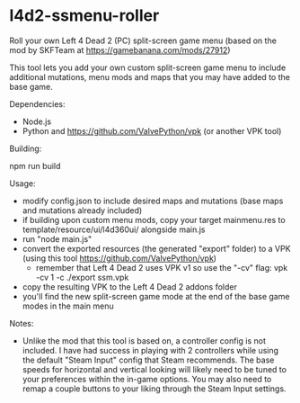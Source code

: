 # l4d2-ssmenu-roller
Roll your own Left 4 Dead 2 (PC) split-screen game menu (based on the mod by SKFTeam at https://gamebanana.com/mods/27912)

This tool lets you add your own custom split-screen game menu to include additional mutations, menu mods and maps that you may have added to the base game.

Dependencies:

- Node.js
- Python and https://github.com/ValvePython/vpk (or another VPK tool)

Building:

npm run build

Usage:

- modify config.json to include desired maps and mutations (base maps and mutations already included)
- if building upon custom menu mods, copy your target mainmenu.res to template/resource/ui/l4d360ui/ alongside main.js
- run "node main.js"
- convert the exported resources (the generated "export" folder) to a VPK (using this tool https://github.com/ValvePython/vpk)
    - remember that Left 4 Dead 2 uses VPK v1 so use the "-cv" flag: vpk -cv 1 -c ./export ssm.vpk
- copy the resulting VPK to the Left 4 Dead 2 addons folder
- you'll find the new split-screen game mode at the end of the base game modes in the main menu

Notes:

- Unlike the mod that this tool is based on, a controller config is not included. I have had success in playing with 2 controllers while using the default "Steam Input" config that Steam recommends. The base speeds for horizontal and vertical looking will likely need to be tuned to your preferences within the in-game options. You may also need to remap a couple buttons to your liking through the Steam Input settings.